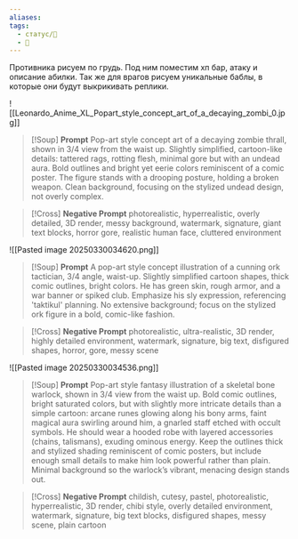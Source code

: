 ```yaml
---
aliases: 
tags:
  - статус/🌿
  - 💅
---
```


Противника рисуем по грудь. Под ним поместим хп бар, атаку и описание абилки. Так же для врагов рисуем уникальные баблы, в которые они будут выкрикивать реплики.

![[Leonardo_Anime_XL_Popart_style_concept_art_of_a_decaying_zombi_0.jpg]]

> [!Soup] **Prompt** 
> Pop-art style concept art of a decaying zombie thrall, shown in 3/4 view from the waist up. Slightly simplified, cartoon-like details: tattered rags, rotting flesh, minimal gore but with an undead aura. Bold outlines and bright yet eerie colors reminiscent of a comic poster. The figure stands with a drooping posture, holding a broken weapon. Clean background, focusing on the stylized undead design, not overly complex.

> [!Cross] **Negative Prompt** 
>  photorealistic, hyperrealistic, overly detailed, 3D render, messy background, watermark, signature, giant text blocks, horror gore, realistic human face, cluttered environment


![[Pasted image 20250330034620.png]]

> [!Soup] **Prompt** 
> A pop-art style concept illustration of a cunning ork tactician, 3/4 angle, waist-up. Slightly simplified cartoon shapes, thick comic outlines, bright colors. He has green skin, rough armor, and a war banner or spiked club. Emphasize his sly expression, referencing 'taktikul' planning. No extensive background; focus on the stylized ork figure in a bold, comic-like fashion.

> [!Cross] **Negative Prompt** 
> photorealistic, ultra-realistic, 3D render, highly detailed environment, watermark, signature, big text, disfigured shapes, horror, gore, messy scene 


![[Pasted image 20250330034536.png]]

> [!Soup] **Prompt** 
> Pop-art style fantasy illustration of a skeletal bone warlock, shown in 3/4 view from the waist up. Bold comic outlines, bright saturated colors, but with slightly more intricate details than a simple cartoon: arcane runes glowing along his bony arms, faint magical aura swirling around him, a gnarled staff etched with occult symbols. He should wear a hooded robe with layered accessories (chains, talismans), exuding ominous energy. Keep the outlines thick and stylized shading reminiscent of comic posters, but include enough small details to make him look powerful rather than plain. Minimal background so the warlock’s vibrant, menacing design stands out. 

> [!Cross] **Negative Prompt** 
> childish, cutesy, pastel, photorealistic, hyperrealistic, 3D render, chibi style, overly detailed environment, watermark, signature, big text blocks, disfigured shapes, messy scene, plain cartoon 
